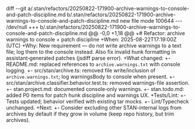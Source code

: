 diff --git a/.stan/refactors/20250822-171900-archive-warnings-to-console-and-patch-discipline.md b/.stan/refactors/20250822-171900-archive-warnings-to-console-and-patch-discipline.md
new file mode 100644
--- /dev/null
+++ b/.stan/refactors/20250822-171900-archive-warnings-to-console-and-patch-discipline.md
@@ -0,0 +1,18 @@
+# Refactor: archive warnings to console + patch discipline
+When: 2025-08-22T17:19:00Z (UTC)
+Why: New requirement — do not write archive warnings to a text file; log them to the console instead. Also fix invalid hunk formatting in assistant‑generated patches (jsdiff parse error).
+What changed:
+- README.md: replaced references to `archive.warnings.txt` with console logging.
+- src/stan/archive.ts: removed file write/inclusion of `archive.warnings.txt`; log warningsBody to console when present.
+- src/stan/archive.classifier.behavior.test.ts: removed warnings-file assertion.
+- stan.project.md: documented console‑only warnings.
+- stan.todo.md: added P0 items for patch hunk discipline and warnings UX.
+Tests/Lint:
+- Tests updated; behavior verified with existing tar mocks.
+- Lint/Typecheck unchanged.
+Next:
+- Consider excluding other STAN-internal logs from archives by default if they grow in volume (keep repo history, but trim archives).
